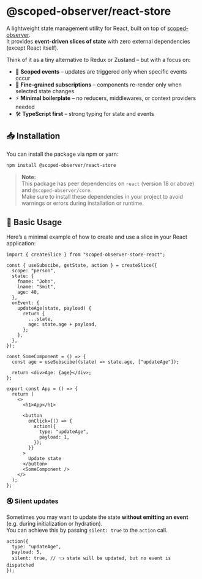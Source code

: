# @scoped-observer/react-store

A lightweight state management utility for React, built on top of [scoped-observer](https://www.npmjs.com/package/@scoped-observer/core).  
It provides **event-driven slices of state** with zero external dependencies (except React itself).

Think of it as a tiny alternative to Redux or Zustand – but with a focus on:

- 🔌 **Scoped events** – updates are triggered only when specific events occur
- 🎯 **Fine-grained subscriptions** – components re-render only when selected state changes
- ⚡ **Minimal boilerplate** – no reducers, middlewares, or context providers needed
- 🛠 **TypeScript first** – strong typing for state and events

## 📥 Installation

You can install the package via npm or yarn:

```bash
npm install @scoped-observer/react-store
```

> **Note:**  
> This package has peer dependencies on `react` (version 18 or above) and `@scoped-observer/core`.  
> Make sure to install these dependencies in your project to avoid warnings or errors during installation or runtime.

## 🚀 Basic Usage

Here’s a minimal example of how to create and use a slice in your React application:

```tsx
import { createSlice } from "scoped-observer-store-react";

const { useSubscibe, getState, action } = createSlice({
  scope: "person",
  state: {
    fname: "John",
    lname: "Smit",
    age: 40,
  },
  onEvent: {
    updateAge(state, payload) {
      return {
        ...state,
        age: state.age + payload,
      };
    },
  },
});

const SomeComponent = () => {
  const age = useSubscibe((state) => state.age, ["updateAge"]);

  return <div>Age: {age}</div>;
};

export const App = () => {
  return (
    <>
      <h1>App</h1>

      <button
        onClick={() => {
          action({
            type: "updateAge",
            payload: 1,
          });
        }}
      >
        Update state
      </button>
      <SomeComponent />
    </>
  );
};
```

### 🔇 Silent updates

Sometimes you may want to update the state **without emitting an event** (e.g. during initialization or hydration).  
You can achieve this by passing `silent: true` to the `action` call.

```tsx
action({
  type: "updateAge",
  payload: 5,
  silent: true, // 👈 state will be updated, but no event is dispatched
});
```
